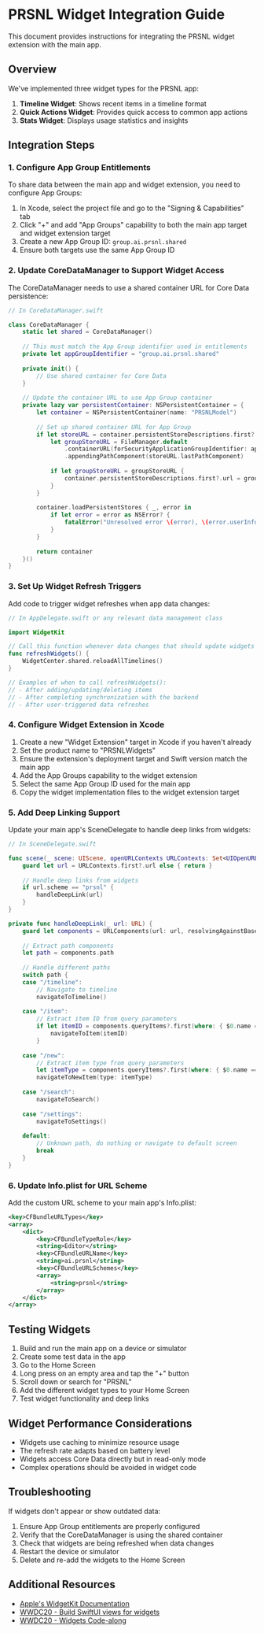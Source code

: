 # PRSNL Widget Integration Guide

This document provides instructions for integrating the PRSNL widget extension with the main app.

## Overview

We've implemented three widget types for the PRSNL app:

1. **Timeline Widget**: Shows recent items in a timeline format
2. **Quick Actions Widget**: Provides quick access to common app actions
3. **Stats Widget**: Displays usage statistics and insights

## Integration Steps

### 1. Configure App Group Entitlements

To share data between the main app and widget extension, you need to configure App Groups:

1. In Xcode, select the project file and go to the "Signing & Capabilities" tab
2. Click "+" and add "App Groups" capability to both the main app target and widget extension target
3. Create a new App Group ID: `group.ai.prsnl.shared`
4. Ensure both targets use the same App Group ID

### 2. Update CoreDataManager to Support Widget Access

The CoreDataManager needs to use a shared container URL for Core Data persistence:

```swift
// In CoreDataManager.swift

class CoreDataManager {
    static let shared = CoreDataManager()
    
    // This must match the App Group identifier used in entitlements
    private let appGroupIdentifier = "group.ai.prsnl.shared"
    
    private init() {
        // Use shared container for Core Data
    }
    
    // Update the container URL to use App Group container
    private lazy var persistentContainer: NSPersistentContainer = {
        let container = NSPersistentContainer(name: "PRSNLModel")
        
        // Set up shared container URL for App Group
        if let storeURL = container.persistentStoreDescriptions.first?.url {
            let groupStoreURL = FileManager.default
                .containerURL(forSecurityApplicationGroupIdentifier: appGroupIdentifier)?
                .appendingPathComponent(storeURL.lastPathComponent)
            
            if let groupStoreURL = groupStoreURL {
                container.persistentStoreDescriptions.first?.url = groupStoreURL
            }
        }
        
        container.loadPersistentStores { _, error in
            if let error = error as NSError? {
                fatalError("Unresolved error \(error), \(error.userInfo)")
            }
        }
        
        return container
    }()
}
```

### 3. Set Up Widget Refresh Triggers

Add code to trigger widget refreshes when app data changes:

```swift
// In AppDelegate.swift or any relevant data management class

import WidgetKit

// Call this function whenever data changes that should update widgets
func refreshWidgets() {
    WidgetCenter.shared.reloadAllTimelines()
}

// Examples of when to call refreshWidgets():
// - After adding/updating/deleting items
// - After completing synchronization with the backend
// - After user-triggered data refreshes
```

### 4. Configure Widget Extension in Xcode

1. Create a new "Widget Extension" target in Xcode if you haven't already
2. Set the product name to "PRSNLWidgets"
3. Ensure the extension's deployment target and Swift version match the main app
4. Add the App Groups capability to the widget extension
5. Select the same App Group ID used for the main app
6. Copy the widget implementation files to the widget extension target

### 5. Add Deep Linking Support

Update your main app's SceneDelegate to handle deep links from widgets:

```swift
// In SceneDelegate.swift

func scene(_ scene: UIScene, openURLContexts URLContexts: Set<UIOpenURLContext>) {
    guard let url = URLContexts.first?.url else { return }
    
    // Handle deep links from widgets
    if url.scheme == "prsnl" {
        handleDeepLink(url)
    }
}

private func handleDeepLink(_ url: URL) {
    guard let components = URLComponents(url: url, resolvingAgainstBaseURL: true) else { return }
    
    // Extract path components
    let path = components.path
    
    // Handle different paths
    switch path {
    case "/timeline":
        // Navigate to timeline
        navigateToTimeline()
        
    case "/item":
        // Extract item ID from query parameters
        if let itemID = components.queryItems?.first(where: { $0.name == "id" })?.value {
            navigateToItem(itemID)
        }
        
    case "/new":
        // Extract item type from query parameters
        let itemType = components.queryItems?.first(where: { $0.name == "type" })?.value
        navigateToNewItem(type: itemType)
        
    case "/search":
        navigateToSearch()
        
    case "/settings":
        navigateToSettings()
        
    default:
        // Unknown path, do nothing or navigate to default screen
        break
    }
}
```

### 6. Update Info.plist for URL Scheme

Add the custom URL scheme to your main app's Info.plist:

```xml
<key>CFBundleURLTypes</key>
<array>
    <dict>
        <key>CFBundleTypeRole</key>
        <string>Editor</string>
        <key>CFBundleURLName</key>
        <string>ai.prsnl</string>
        <key>CFBundleURLSchemes</key>
        <array>
            <string>prsnl</string>
        </array>
    </dict>
</array>
```

## Testing Widgets

1. Build and run the main app on a device or simulator
2. Create some test data in the app
3. Go to the Home Screen
4. Long press on an empty area and tap the "+" button
5. Scroll down or search for "PRSNL"
6. Add the different widget types to your Home Screen
7. Test widget functionality and deep links

## Widget Performance Considerations

- Widgets use caching to minimize resource usage
- The refresh rate adapts based on battery level
- Widgets access Core Data directly but in read-only mode
- Complex operations should be avoided in widget code

## Troubleshooting

If widgets don't appear or show outdated data:

1. Ensure App Group entitlements are properly configured
2. Verify that the CoreDataManager is using the shared container
3. Check that widgets are being refreshed when data changes
4. Restart the device or simulator
5. Delete and re-add the widgets to the Home Screen

## Additional Resources

- [Apple's WidgetKit Documentation](https://developer.apple.com/documentation/widgetkit)
- [WWDC20 - Build SwiftUI views for widgets](https://developer.apple.com/videos/play/wwdc2020/10033/)
- [WWDC20 - Widgets Code-along](https://developer.apple.com/videos/play/wwdc2020/10034/)